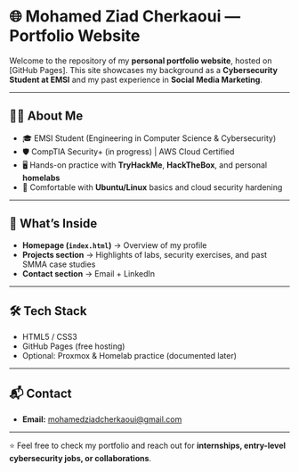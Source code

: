 # 🌐 Mohamed Ziad Cherkaoui — Portfolio Website

Welcome to the repository of my **personal portfolio website**, hosted on [GitHub Pages].
This site showcases my background as a **Cybersecurity Student at EMSI** and my past experience in **Social Media Marketing**.  

---

## 👨‍💻 About Me
- 🎓 EMSI Student (Engineering in Computer Science & Cybersecurity)  
- 🛡️ CompTIA Security+ (in progress) | AWS Cloud Certified  
- 🖥️ Hands-on practice with **TryHackMe**, **HackTheBox**, and personal **homelabs**  
- 🔧 Comfortable with **Ubuntu/Linux** basics and cloud security hardening  

---

## 🚀 What’s Inside
- **Homepage (`index.html`)** → Overview of my profile  
- **Projects section** → Highlights of labs, security exercises, and past SMMA case studies  
- **Contact section** → Email + LinkedIn  

---

## 🛠️ Tech Stack
- HTML5 / CSS3  
- GitHub Pages (free hosting)  
- Optional: Proxmox & Homelab practice (documented later)  

---

## 📬 Contact
- **Email:** mohamedziadcherkaoui@gmail.com   

---

⭐ Feel free to check my portfolio and reach out for **internships, entry-level cybersecurity jobs, or collaborations**.
